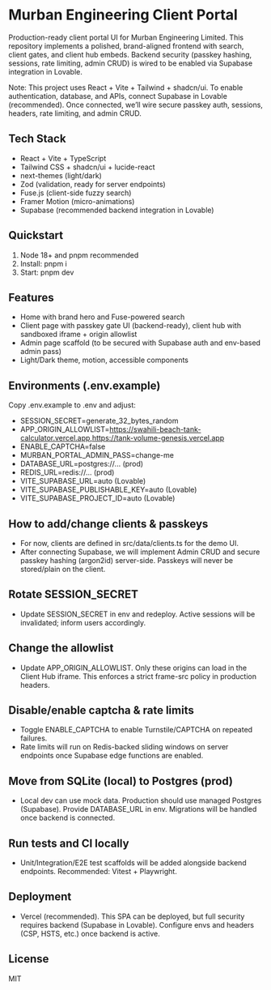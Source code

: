 # Murban Engineering Client Portal

Production-ready client portal UI for Murban Engineering Limited. This repository implements a polished, brand-aligned frontend with search, client gates, and client hub embeds. Backend security (passkey hashing, sessions, rate limiting, admin CRUD) is wired to be enabled via Supabase integration in Lovable.

Note: This project uses React + Vite + Tailwind + shadcn/ui. To enable authentication, database, and APIs, connect Supabase in Lovable (recommended). Once connected, we’ll wire secure passkey auth, sessions, headers, rate limiting, and admin CRUD.

## Tech Stack
- React + Vite + TypeScript
- Tailwind CSS + shadcn/ui + lucide-react
- next-themes (light/dark)
- Zod (validation, ready for server endpoints)
- Fuse.js (client-side fuzzy search)
- Framer Motion (micro-animations)
- Supabase (recommended backend integration in Lovable)

## Quickstart
1) Node 18+ and pnpm recommended
2) Install: pnpm i
3) Start: pnpm dev

## Features
- Home with brand hero and Fuse-powered search
- Client page with passkey gate UI (backend-ready), client hub with sandboxed iframe + origin allowlist
- Admin page scaffold (to be secured with Supabase auth and env-based admin pass)
- Light/Dark theme, motion, accessible components

## Environments (.env.example)
Copy .env.example to .env and adjust:
- SESSION_SECRET=generate_32_bytes_random
- APP_ORIGIN_ALLOWLIST=https://swahili-beach-tank-calculator.vercel.app,https://tank-volume-genesis.vercel.app
- ENABLE_CAPTCHA=false
- MURBAN_PORTAL_ADMIN_PASS=change-me
- DATABASE_URL=postgres://... (prod)
- REDIS_URL=redis://... (prod)
- VITE_SUPABASE_URL=auto (Lovable)
- VITE_SUPABASE_PUBLISHABLE_KEY=auto (Lovable)
- VITE_SUPABASE_PROJECT_ID=auto (Lovable)

## How to add/change clients & passkeys
- For now, clients are defined in src/data/clients.ts for the demo UI.
- After connecting Supabase, we will implement Admin CRUD and secure passkey hashing (argon2id) server-side. Passkeys will never be stored/plain on the client.

## Rotate SESSION_SECRET
- Update SESSION_SECRET in env and redeploy. Active sessions will be invalidated; inform users accordingly.

## Change the allowlist
- Update APP_ORIGIN_ALLOWLIST. Only these origins can load in the Client Hub iframe. This enforces a strict frame-src policy in production headers.

## Disable/enable captcha & rate limits
- Toggle ENABLE_CAPTCHA to enable Turnstile/CAPTCHA on repeated failures.
- Rate limits will run on Redis-backed sliding windows on server endpoints once Supabase edge functions are enabled.

## Move from SQLite (local) to Postgres (prod)
- Local dev can use mock data. Production should use managed Postgres (Supabase). Provide DATABASE_URL in env. Migrations will be handled once backend is connected.

## Run tests and CI locally
- Unit/Integration/E2E test scaffolds will be added alongside backend endpoints. Recommended: Vitest + Playwright.

## Deployment
- Vercel (recommended). This SPA can be deployed, but full security requires backend (Supabase in Lovable). Configure envs and headers (CSP, HSTS, etc.) once backend is active.

## License
MIT
